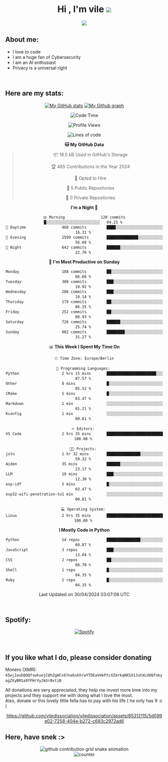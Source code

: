 <h1 align="center">Hi , I'm vile <img src="https://media.giphy.com/media/hvRJCLFzcasrR4ia7z/giphy.gif" width="35"></h1>
<p align="center">
  <a href="https://github.com/viledissociation"><img src="https://readme-typing-svg.demolab.com?font=Roboto+Mono&weight=300&size=28&duration=4000&pause=100&color=C109F7&center=true&vCenter=true&width=580&height=127&lines=I'm+a+programmer;I'm+an+AI+enthusiast;I'm+a+big+fan+of+Neural+Networks;I'm+interested+in+Computer+Science;I+love+Cybersecurity;By+the+way+I+use+Arch+%F0%9F%92%80"></a>
</p>

## About me:

- I love to code
- I am a huge fan of Cybersecurity
- I am an AI enthusiast
- Privacy is a universal right

<br>

## Here are my stats:

<div align="center">
    
 [![My GitHub stats](https://github-readme-stats.vercel.app/api?username=vilewired&count_private=true&show_icons=true&theme=radical)](https://github.com/vilewired)
 [![My Github graph](http://github-profile-summary-cards.vercel.app/api/cards/profile-details?username=vilewired&theme=radical)](https://github.com/vilewired)

<!--START_SECTION:waka-->
![Code Time](http://img.shields.io/badge/Code%20Time-288%20hrs%207%20mins-blue)

![Profile Views](http://img.shields.io/badge/Profile%20Views-1-blue)

![Lines of code](https://img.shields.io/badge/From%20Hello%20World%20I%27ve%20Written-178.3%20thousand%20lines%20of%20code-blue)

**🐱 My GitHub Data** 

> 📦 18.5 kB Used in GitHub's Storage 
 > 
> 🏆 465 Contributions in the Year 2024
 > 
> 💼 Opted to Hire
 > 
> 📜 5 Public Repositories 
 > 
> 🔑 0 Private Repositories 
 > 
**I'm a Night 🦉** 

```text
🌞 Morning                120 commits         █░░░░░░░░░░░░░░░░░░░░░░░░   04.25 % 
🌆 Daytime                460 commits         ████░░░░░░░░░░░░░░░░░░░░░   16.31 % 
🌃 Evening                1599 commits        ██████████████░░░░░░░░░░░   56.68 % 
🌙 Night                  642 commits         ██████░░░░░░░░░░░░░░░░░░░   22.76 % 
```
📅 **I'm Most Productive on Sunday** 

```text
Monday                   188 commits         ██░░░░░░░░░░░░░░░░░░░░░░░   06.66 % 
Tuesday                  308 commits         ███░░░░░░░░░░░░░░░░░░░░░░   10.92 % 
Wednesday                286 commits         ███░░░░░░░░░░░░░░░░░░░░░░   10.14 % 
Thursday                 179 commits         ██░░░░░░░░░░░░░░░░░░░░░░░   06.35 % 
Friday                   252 commits         ██░░░░░░░░░░░░░░░░░░░░░░░   08.93 % 
Saturday                 726 commits         ██████░░░░░░░░░░░░░░░░░░░   25.74 % 
Sunday                   882 commits         ████████░░░░░░░░░░░░░░░░░   31.27 % 
```


📊 **This Week I Spent My Time On** 

```text
🕑︎ Time Zone: Europe/Berlin

💬 Programming Languages: 
Python                   2 hrs 15 mins       ██████████████████████░░░   87.57 % 
Other                    8 mins              █░░░░░░░░░░░░░░░░░░░░░░░░   05.52 % 
CMake                    5 mins              █░░░░░░░░░░░░░░░░░░░░░░░░   03.47 % 
Markdown                 1 min               ░░░░░░░░░░░░░░░░░░░░░░░░░   01.21 % 
Kconfig                  1 min               ░░░░░░░░░░░░░░░░░░░░░░░░░   00.81 % 

🔥 Editors: 
VS Code                  2 hrs 35 mins       █████████████████████████   100.00 % 

🐱‍💻 Projects: 
jstn                     1 hr 32 mins        ███████████████░░░░░░░░░░   59.32 % 
Aiden                    35 mins             ██████░░░░░░░░░░░░░░░░░░░   23.17 % 
LLM                      19 mins             ███░░░░░░░░░░░░░░░░░░░░░░   12.30 % 
esp-idf                  5 mins              █░░░░░░░░░░░░░░░░░░░░░░░░   03.47 % 
esp32-wifi-penetration-to1 min               ░░░░░░░░░░░░░░░░░░░░░░░░░   00.81 % 

💻 Operating System: 
Linux                    2 hrs 35 mins       █████████████████████████   100.00 % 
```

**I Mostly Code in Python** 

```text
Python                   14 repos            ███████████████░░░░░░░░░░   60.87 % 
JavaScript               3 repos             ███░░░░░░░░░░░░░░░░░░░░░░   13.04 % 
CSS                      2 repos             ██░░░░░░░░░░░░░░░░░░░░░░░   08.70 % 
Shell                    1 repo              █░░░░░░░░░░░░░░░░░░░░░░░░   04.35 % 
Ruby                     1 repo              █░░░░░░░░░░░░░░░░░░░░░░░░   04.35 % 
```




 Last Updated on 30/04/2024 03:07:08 UTC
<!--END_SECTION:waka-->
</div>
<br>

## Spotify:

<div align="center">

[![Spotify](https://whois-hoeless.vercel.app/api/spotify?background_color=0d1117&border_color=090d13)](https://open.spotify.com/user/heanchenhorst)
</div>

<br>

## If you like what I do, please consider donating

Monero (XMR): ```45wj2aubQQQfswkuojCQhZgHCs67nabskhrwYTDEaVmkPtcXZmrkqKKSV1JuhXLU8QfnkyagZXyBM1a9fPHrVyJkGrBxtiB```

All donations are very appreciated, they help me invest more time into my projects and they support me with doing what I love the most.  
Also, donate or this lovely little fella has to pay with his life (  he only has 9 :c  )

<div align="center">


https://github.com/viledissociation/viledissociation/assets/85312115/5d099e02-7258-404e-b272-c693c2972ad6


</div>

## Here, have snek :>
<div align="center">
<picture>
  <source media="(prefers-color-scheme: dark)" srcset="https://raw.githubusercontent.com/vilewired/vilewired/output/github-contribution-grid-snake-dark.svg">
  <source media="(prefers-color-scheme: light)" srcset="https://raw.githubusercontent.com/vilewired/vilewired/output/github-contribution-grid-snake.svg">
  <img alt="github contribution grid snake animation" src="https://raw.githubusercontent.com/vilewired/vilewired/output/github-contribution-grid-snake.svg">
</div>

<div align="center">
  <img src="https://moe-counter.glitch.me/get/@hoeless_count?theme=rule34" alt="counter" />
</div>
